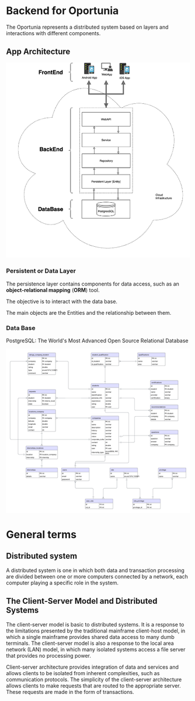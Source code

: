 # Backend for Oportunia
The Oportunia represents a distributed system based on layers and interactions with different components.

## App Architecture

![OportuniaApp_System](diagrams/TaskApp_System.png)


### Persistent or Data Layer

The persistence layer contains components for data access, such as an **object-relational mapping** (**ORM**) tool.

The objective is to interact with the data base.

The main objects are the Entities and the relationship between them.

### Data Base

PostgreSQL: The World's Most Advanced Open Source Relational Database

![taskapp-er](diagrams/ER.png)

# General terms

## Distributed system

A distributed system is one in which both data and transaction processing are divided between one or more computers connected by a network, each computer playing a specific role in the system.
## The Client-Server Model and Distributed Systems
The client-server model is basic to distributed systems. It is a response to the limitations presented by the traditional mainframe client-host model, in which a single mainframe provides shared data access to many dumb terminals. The client-server model is also a response to the local area network (LAN) model, in which many isolated systems access a file server that provides no processing power.

Client-server architecture provides integration of data and services and allows clients to be isolated from inherent complexities, such as communication protocols. The simplicity of the client-server architecture allows clients to make requests that are routed to the appropriate server. These requests are made in the form of transactions.
